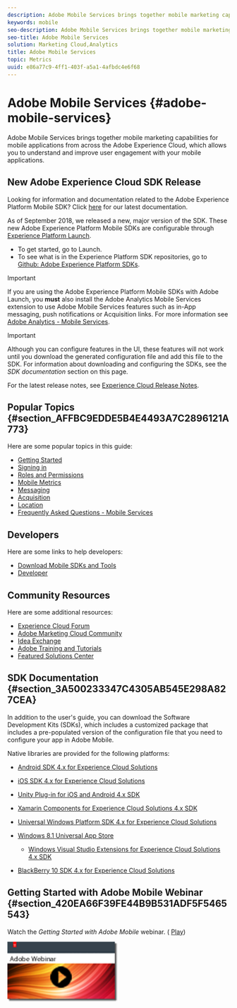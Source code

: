 ```yaml
---
description: Adobe Mobile Services brings together mobile marketing capabilities for mobile applications from across the Adobe Experience Cloud, which allows you to understand and improve user engagement with your mobile applications.
keywords: mobile
seo-description: Adobe Mobile Services brings together mobile marketing capabilities for mobile applications from across the Adobe Experience Cloud, which allows you to understand and improve user engagement with your mobile applications.
seo-title: Adobe Mobile Services
solution: Marketing Cloud,Analytics
title: Adobe Mobile Services
topic: Metrics
uuid: e86a77c9-4ff1-403f-a5a1-4afbdc4e6f68
---
```


# Adobe Mobile Services {#adobe-mobile-services}

Adobe Mobile Services brings together mobile marketing capabilities for mobile applications from across the Adobe Experience Cloud, which allows you to understand and improve user engagement with your mobile applications.

## New Adobe Experience Cloud SDK Release

Looking for information and documentation related to the Adobe Experience Platform Mobile SDK? Click [here](https://aep-sdks.gitbook.io/docs/) for our latest documentation.

As of September 2018, we released a new, major version of the SDK. These new Adobe Experience Platform Mobile SDKs are configurable through [Experience Platform Launch](https://www.adobe.com/experience-platform/launch.html).

* To get started, go to Launch.
* To see what is in the Experience Platform SDK repositories, go to [Github: Adobe Experience Platform SDKs](https://github.com/Adobe-Marketing-Cloud/acp-sdks).

>[!IMPORTANT]
>
> If you are using the Adobe Experience Platform Mobile SDKs with Adobe Launch, you **must** also install the Adobe Analytics Mobile Services extension to use Adobe Mobile Services features such as in-App messaging, push notifications or Acquisition links. For more information see [Adobe Analytics - Mobile Services](https://aep-sdks.gitbook.io/docs/using-mobile-extensions/adobe-analytics-mobile-services).

>[!IMPORTANT]
>
>Although you can configure features in the UI, these features will not work until you download the generated configuration file and add this file to the SDK. For information about downloading and configuring the SDKs, see the *SDK documentation* section on this page.

For the latest release notes, see [Experience Cloud Release Notes](https://docs.adobe.com/content/help/en/release-notes/experience-cloud/current.html).

## Popular Topics {#section_AFFBC9EDDE5B4E4493A7C2896121A773}

Here are some popular topics in this guide:

* [Getting Started](/help/using/gs/gs.md)
* [Signing in](/help/using/gs/gs-signin.md)
* [Roles and Permissions](/help/using/gs/c-mob-roles-and-permissions.md)
* [Mobile Metrics](/help/using/gs/metrics/metrics.md)
* [Messaging](/help/using/in-app-messaging/in-app-messaging.md)
* [Acquisition](/help/using/acquisition-main/acquisition-main.md)
* [Location](/help/using/location/c-location-overview.md)
* [Frequently Asked Questions - Mobile Services](/help/using/faq-mobile.md)

## Developers

Here are some links to help developers:

* [Download Mobile SDKs and Tools](/help/using/c-manage-app-settings/c-mob-confg-app/t-config-analytics/download-sdk.md)
* [Developer](https://marketing.adobe.com/resources/help/en_US/reference/developer.html)

## Community Resources

Here are some additional resources:

* [Experience Cloud Forum](https://forums.adobe.com/community/experience-cloud)
* [Adobe Marketing Cloud Community](https://helpx.adobe.com/marketing-cloud.html?promoid=KAWSE)
* [Idea Exchange](https://forums.adobe.com/community/experience-cloud/analytics-cloud/analytics)
* [Adobe Training and Tutorials](https://helpx.adobe.com/learning.html?promoid=KAUDK)
* [Featured Solutions Center](https://www.adobe.com/marketing-cloud.html)

## SDK Documentation {#section_3A500233347C4305AB545E298A827CEA}

In addition to the user's guide, you can download the Software Development Kits (SDKs), which includes a customized package that includes a pre-populated version of the configuration file that you need to configure your app in Adobe Mobile.

Native libraries are provided for the following platforms:

* [Android SDK 4.x for Experience Cloud Solutions](https://docs.adobe.com/content/help/en/mobile-services/android/overview.html)

* [iOS SDK 4.x for Experience Cloud Solutions](https://docs.adobe.com/content/help/en/mobile-services/ios/overview.html)

* [Unity Plug-in for iOS and Android 4.x SDK](https://docs.adobe.com/content/help/en/mobile-services/unity/get-started.html)

* [Xamarin Components for Experience Cloud Solutions 4.x SDK](https://docs.adobe.com/content/help/en/mobile-services/xamarin/get-started.html)

* [Universal Windows Platform SDK 4.x for Experience Cloud Solutions](https://docs.adobe.com/content/help/en/mobile-services/universal-windows/overview.html)

* [Windows 8.1 Universal App Store](https://docs.adobe.com/content/help/en/mobile-services/windows-universal-appstore/overview.html)

  * [Windows Visual Studio Extensions for Experience Cloud Solutions 4.x SDK](https://docs.adobe.com/content/help/en/mobile-services/windows-universal-appstore/win-vse-4x.html)

* [BlackBerry 10 SDK 4.x for Experience Cloud Solutions](https://docs.adobe.com/content/help/en/mobile-services/blackberry/overview.html)

## Getting Started with Adobe Mobile Webinar {#section_420EA66F39FE44B9B531ADF5F5465543}

Watch the *Getting Started with Adobe Mobile* webinar. ( [Play](https://adobe.ly/PsxCFn))

[  ![](assets/webinar.png) ](https://adobe.ly/PsxCFn) 
